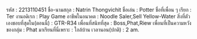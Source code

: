 รหัส : 2213110451
ชื่อ-นามสกุล : Natrin Thongvichit
ชื่อเล่น : Potter
ชื่อที่เพื่อน ๆ เรียก : Ter
งานอดิเรก : Play Game
อาชีพในอนาคต : Noodle Saler,Sell Yellow-Water
สิ่งที่ตัวเองชอบที่สุดใน(ตอนนี้) : GTR-R34
เพื่อนที่สนิทที่สุด : Boss,Phat,Riew
เพื่อนที่เป็นความหวังของกลุ่ม : Phat
มาเรียนที่นี่เพราะ : ใกล้บ้าน
เวลานอน(ปกติ) : 2 am.

